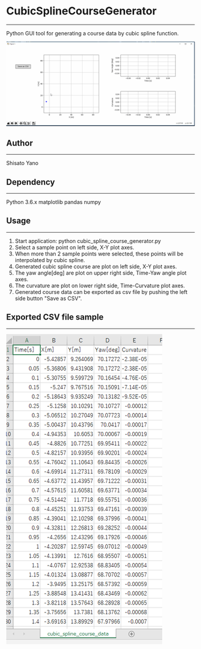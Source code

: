 # CubicSplineCourseGenerator
---
Python GUI tool for generating a course data by cubic spline function.

![](cubic_spline_course_demo.gif)

## Author
---
Shisato Yano

## Dependency
---
Python 3.6.x
matplotlib
pandas
numpy

## Usage
---
1. Start application: python cubic_spline_course_generator.py
2. Select a sample point on left side, X-Y plot axes.
3. When more than 2 sample points were selected, these points will be interpolated by cubic spline.
4. Generated cubic spline course are plot on left side, X-Y plot axes.
5. The yaw angle[deg] are plot on upper right side, Time-Yaw angle plot axes.
6. The curvature are plot on lower right side, Time-Curvature plot axes.
7. Generated course data can be exported as csv file by pushing the left side button "Save as CSV".

## Exported CSV file sample
---
![](2019-04-13-21-54-18.png)


